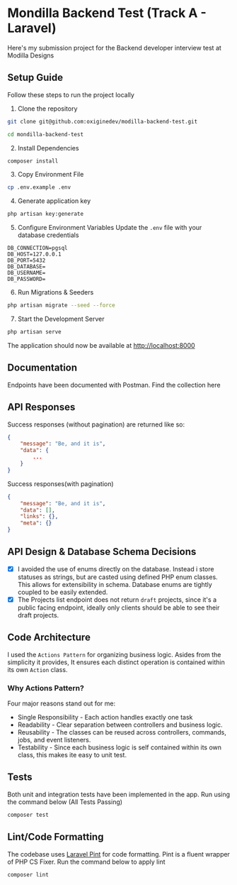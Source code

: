 # Mondilla Backend Test (Track A - Laravel)

Here's my submission project for the Backend developer interview test at Modilla Designs

## Setup Guide

Follow these steps to run the project locally

1. Clone the repository
```bash
git clone git@github.com:oxiginedev/modilla-backend-test.git

cd mondilla-backend-test
```

2. Install Dependencies
```bash
composer install
```

3. Copy Environment File
```bash
cp .env.example .env
```

4. Generate application key
```bash
php artisan key:generate
```

5. Configure Environment Variables
Update the `.env` file with your database credentials
```env
DB_CONNECTION=pgsql
DB_HOST=127.0.0.1
DB_PORT=5432
DB_DATABASE=
DB_USERNAME=
DB_PASSWORD=
```

6. Run Migrations & Seeders
```bash
php artisan migrate --seed --force
```

7. Start the Development Server
```bash
php artisan serve
```

The application should now be available at [http://localhost:8000](http://localhost:8000)

## Documentation

Endpoints have been documented with Postman. Find the collection here

## API Responses

Success responses (without pagination) are returned like so:
```json
{
    "message": "Be, and it is",
    "data": {
        ...
    }
}
```

Success responses(with pagination)
```json
{
    "message": "Be, and it is",
    "data": [],
    "links": {},
    "meta": {}
}
```

## API Design & Database Schema Decisions

- [x] I avoided the use of enums directly on the database. Instead i store statuses as strings, but are casted using defined PHP enum classes. This allows for extensibility in schema. Database enums are tightly coupled to be easily extended.
- [x] The Projects list endpoint does not return `draft` projects, since it's a public facing endpoint, ideally only clients should be able to see their draft projects.

## Code Architecture

I used the `Actions Pattern` for organizing business logic. Asides from the simplicity it provides, It ensures each distinct operation is contained within its own `Action` class.

### Why Actions Pattern?

Four major reasons stand out for me:
- Single Responsibility - Each action handles exactly one task
- Readability - Clear separation between controllers and business logic.
- Reusability - The classes can be reused across controllers, commands, jobs, and event listeners.
- Testability - Since each business logic is self contained within its own class, this makes ite easy to unit test.

## Tests

Both unit and integration tests have been implemented in the app. Run using the command below (All Tests Passing)
```bash
composer test
```

## Lint/Code Formatting

The codebase uses [Laravel Pint](https://laravel.com/docs/12.x/pint) for code formatting. Pint is a fluent wrapper of PHP CS Fixer. Run the command below to apply lint
```bash
composer lint
```
